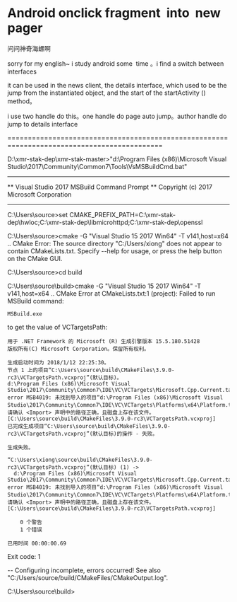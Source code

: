 # Android onclick fragment  into  new pager
问问神奇海螺啊

sorry for my english~
i study android some  time 。i find a switch between interfaces

it can be used in the news  client, the details interface, which used to be the jump from the instantiated object, and the start of the startActivity () method。

i use two handle do this。one handle do page auto jump。author handle do jump to details interface


============================================================================================



D:\xmr-stak-dep\xmr-stak-master>"d:\Program Files (x86)\Microsoft Visual Studio\2017\Community\Common7\Tools\VsMSBuildCmd.bat"
**********************************************************************
** Visual Studio 2017 MSBuild Command Prompt
** Copyright (c) 2017 Microsoft Corporation
**********************************************************************
C:\Users\source>set CMAKE_PREFIX_PATH=C:\xmr-stak-dep\hwloc;C:\xmr-stak-dep\libmicrohttpd;C:\xmr-stak-dep\openssl

C:\Users\source>cmake -G "Visual Studio 15 2017 Win64" -T v141,host=x64 ..
CMake Error: The source directory "C:/Users/xiong" does not appear to contain CMakeLists.txt.
Specify --help for usage, or press the help button on the CMake GUI.

C:\Users\source>cd build

C:\Users\source\build>cmake -G "Visual Studio 15 2017 Win64" -T v141,host=x64 ..
CMake Error at CMakeLists.txt:1 (project):
  Failed to run MSBuild command:

    MSBuild.exe

  to get the value of VCTargetsPath:

    用于 .NET Framework 的 Microsoft (R) 生成引擎版本 15.5.180.51428
    版权所有(C) Microsoft Corporation。保留所有权利。

    生成启动时间为 2018/1/12 22:25:30。
    节点 1 上的项目“C:\Users\source\build\CMakeFiles\3.9.0-rc3\VCTargetsPath.vcxproj”(默认目标)。
    d:\Program Files (x86)\Microsoft Visual Studio\2017\Community\Common7\IDE\VC\VCTargets\Microsoft.Cpp.Current.targets(108,3): error MSB4019: 未找到导入的项目“d:\Program Files (x86)\Microsoft Visual Studio\2017\Community\Common7\IDE\VC\VCTargets\Platforms\x64\Platform.targets”。请确认 <Import> 声明中的路径正确，且磁盘上存在该文件。 [C:\Users\source\build\CMakeFiles\3.9.0-rc3\VCTargetsPath.vcxproj]
    已完成生成项目“C:\Users\source\build\CMakeFiles\3.9.0-rc3\VCTargetsPath.vcxproj”(默认目标)的操作 - 失败。

    生成失败。

    “C:\Users\xiong\source\build\CMakeFiles\3.9.0-rc3\VCTargetsPath.vcxproj”(默认目标) (1) ->
      d:\Program Files (x86)\Microsoft Visual Studio\2017\Community\Common7\IDE\VC\VCTargets\Microsoft.Cpp.Current.targets(108,3): error MSB4019: 未找到导入的项目“d:\Program Files (x86)\Microsoft Visual Studio\2017\Community\Common7\IDE\VC\VCTargets\Platforms\x64\Platform.targets”。请确认 <Import> 声明中的路径正确，且磁盘上存在该文件。 [C:\Users\source\build\CMakeFiles\3.9.0-rc3\VCTargetsPath.vcxproj]

        0 个警告
        1 个错误

    已用时间 00:00:00.69


  Exit code: 1



-- Configuring incomplete, errors occurred!
See also "C:/Users/source/build/CMakeFiles/CMakeOutput.log".

C:\Users\source\build>
